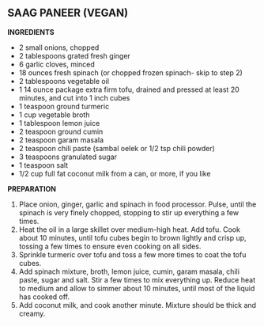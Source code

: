 ## SAAG PANEER (VEGAN)

**INGREDIENTS**

* 2 small onions, chopped
* 2 tablespoons grated fresh ginger
* 6 garlic cloves, minced
* 18 ounces fresh spinach (or chopped frozen spinach- skip to step 2)
* 2 tablespoons vegetable oil
* 1 14 ounce package extra firm tofu, drained and pressed at least 20 minutes, and cut into 1 inch cubes
* 1 teaspoon ground turmeric
* 1 cup vegetable broth
* 1 tablespoon lemon juice
* 2 teaspoon ground cumin
* 2 teaspoon garam masala
* 2 teaspoon chili paste (sambal oelek or 1/2 tsp chili powder)
* 3 teaspoons granulated sugar
* 1 teaspoon salt
* 1/2 cup full fat coconut milk from a can, or more, if you like

**PREPARATION**

1. Place onion, ginger, garlic and spinach in food processor. Pulse, until the spinach is very finely chopped, stopping to stir up everything a few times.
2. Heat the oil in a large skillet over medium-high heat. Add tofu. Cook about 10 minutes, until tofu cubes begin to brown lightly and crisp up, tossing a few times to ensure even cooking on all sides.
3. Sprinkle turmeric over tofu and toss a few more times to coat the tofu cubes.
4. Add spinach mixture, broth, lemon juice, cumin, garam masala, chili paste, sugar and salt. Stir a few times to mix everything up. Reduce heat to medium and allow to simmer about 10 minutes, until most of the liquid has cooked off.
5. Add coconut milk, and cook another minute. Mixture should be thick and creamy.
